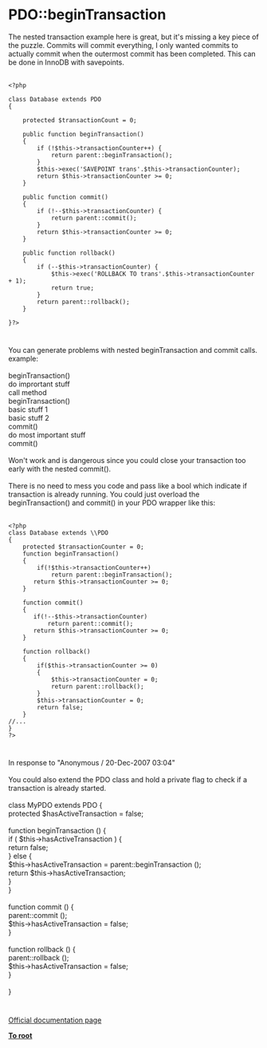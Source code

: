 # PDO::beginTransaction



The nested transaction example here is great, but it&apos;s missing a key piece of the puzzle.  Commits will commit everything, I only wanted commits to actually commit when the outermost commit has been completed.  This can be done in InnoDB with savepoints.<br><br>

```
<?php

class Database extends PDO
{

    protected $transactionCount = 0;

    public function beginTransaction()
    {
        if (!$this->transactionCounter++) {
            return parent::beginTransaction();
        }
        $this->exec('SAVEPOINT trans'.$this->transactionCounter);
        return $this->transactionCounter >= 0;
    }

    public function commit()
    {
        if (!--$this->transactionCounter) {
            return parent::commit();
        }
        return $this->transactionCounter >= 0;
    }

    public function rollback()
    {
        if (--$this->transactionCounter) {
            $this->exec('ROLLBACK TO trans'.$this->transactionCounter + 1);
            return true;
        }
        return parent::rollback();
    }
    
}?>
```
  

#

You can generate problems with nested beginTransaction and commit calls.<br>example:<br><br>beginTransaction()<br>do imprortant stuff<br>call method<br>    beginTransaction()<br>    basic stuff 1<br>    basic stuff 2<br>    commit()<br>do most important stuff<br>commit()<br><br>Won&apos;t work and is dangerous since you could close your transaction too early with the nested commit().<br><br>There is no need to mess you code and pass like a bool which indicate if transaction is already running. You could just overload the beginTransaction() and commit() in your PDO wrapper like this:<br><br>

```
<?php
class Database extends \\PDO
{
    protected $transactionCounter = 0;
    function beginTransaction()
    {
        if(!$this->transactionCounter++)
            return parent::beginTransaction();
       return $this->transactionCounter >= 0;
    }

    function commit()
    {
       if(!--$this->transactionCounter)
           return parent::commit();
       return $this->transactionCounter >= 0;
    }

    function rollback()
    {
        if($this->transactionCounter >= 0)
        {
            $this->transactionCounter = 0;
            return parent::rollback();
        }
        $this->transactionCounter = 0;
        return false;
    }
//...
}
?>
```
  

#

In response to "Anonymous / 20-Dec-2007 03:04"<br><br>You could also extend the PDO class and hold a private flag to check if a transaction is already started.<br><br>class MyPDO extends PDO {<br>   protected $hasActiveTransaction = false;<br><br>   function beginTransaction () {<br>      if ( $this-&gt;hasActiveTransaction ) {<br>         return false;<br>      } else {<br>         $this-&gt;hasActiveTransaction = parent::beginTransaction ();<br>         return $this-&gt;hasActiveTransaction;<br>      }<br>   }<br><br>   function commit () {<br>      parent::commit ();<br>      $this-&gt;hasActiveTransaction = false;<br>   }<br><br>   function rollback () {<br>      parent::rollback ();<br>      $this-&gt;hasActiveTransaction = false;<br>   }<br><br>}  

#

[Official documentation page](https://www.php.net/manual/en/pdo.begintransaction.php)

**[To root](/README.md)**